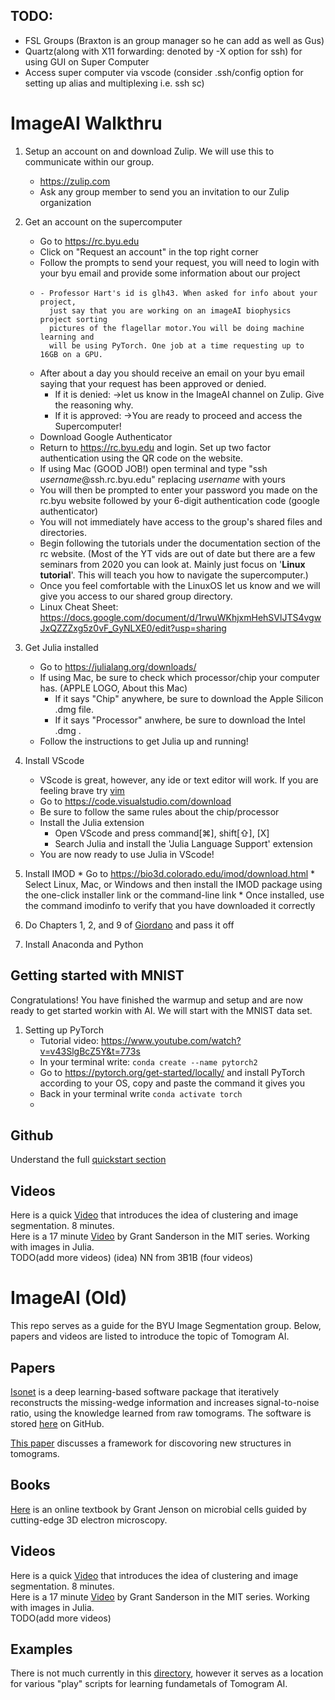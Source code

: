 ## TODO:
- FSL Groups (Braxton is an group manager so he can add as well as Gus)
- Quartz(along with X11 forwarding: denoted by -X option for ssh) for using GUI on Super Computer
- Access super computer via vscode (consider .ssh/config option for setting up alias and multiplexing i.e. ssh sc)
# ImageAI Walkthru
1. Setup an account on and download Zulip. We will use this to communicate within our group.
    * https://zulip.com
    * Ask any group member to send you an invitation to our Zulip organization
2.  Get an account on the supercomputer
    * Go to https://rc.byu.edu
    * Click on "Request an account" in the top right corner
    * Follow the prompts to send your request, you will need to
      login with your byu email and provide some information about our project
    * 
          - Professor Hart's id is glh43. When asked for info about your project,
            just say that you are working on an imageAI biophysics project sorting
            pictures of the flagellar motor.You will be doing machine learning and
            will be using PyTorch. One job at a time requesting up to 16GB on a GPU.
    * After about a day you should receive an email on your byu email saying that your request has been approved or denied.
      * If it is denied: ->let us know in the ImageAI channel on Zulip. Give the reasoning why.
      * If it is approved: ->You are ready to proceed and access the Supercomputer!
    * Download Google Authenticator
    * Return to https://rc.byu.edu and login. Set up two factor authentication using the QR code on the website.
    * If using Mac (GOOD JOB!) open terminal and type  "ssh *username*@ssh.rc.byu.edu" replacing *username* with yours
    * You will then be prompted to enter your password you made on the rc.byu website followed by your 6-digit authentication code (google authenticator)
    * You will not immediately have access to the group's shared files and directories.
    * Begin following the tutorials under the documentation section of the rc website. (Most of the YT vids are out of date but there are a few seminars from 2020 you can look at. Mainly just focus on '**Linux tutorial**'. This will teach you how to navigate the supercomputer.)
    * Once you feel comfortable with the LinuxOS let us know and we will give you access to our shared group directory.
    * Linux Cheat Sheet: https://docs.google.com/document/d/1rwuWKhjxmHehSVlJTS4vgwJxQZZZxg5z0vF_GyNLXE0/edit?usp=sharing
3.  Get Julia installed
    * Go to https://julialang.org/downloads/
    * If using Mac, be sure to check which processor/chip your computer has. (APPLE LOGO, About this Mac)
        * If it says "Chip" anywhere, be sure to download the Apple Silicon .dmg file.
        * If it says "Processor" anwhere, be sure to download the Intel .dmg .
    * Follow the instructions to get Julia up and running!
4.  Install VScode
    * VScode is great, however, any ide or text editor will work. If you are feeling brave try [vim](https://www.vim.org/)
    * Go to https://code.visualstudio.com/download
    * Be sure to follow the same rules about the chip/processor
    * Install the Julia extension
      * Open VScode and press command[⌘], shift[⇧], [X]
      * Search Julia and install the 'Julia Language Support' extension
    * You are now ready to use Julia in VScode!
6.   Install IMOD
    * Go to https://bio3d.colorado.edu/imod/download.html
    * Select Linux, Mac, or Windows and then install the IMOD package using the one-click installer link or the command-line link
    * Once installed, use the command imodinfo to verify that you have downloaded it correctly      

5.  Do Chapters 1, 2, and 9 of [Giordano](https://drive.google.com/drive/folders/1fRZ3O7edJSBFz9f5hYGVnzf6_JLeRBmc?usp=sharing) and pass it off
6.  Install Anaconda and Python

## Getting started with MNIST
Congratulations! You have finished the warmup and setup and are now ready to get started workin with AI. We will start with the MNIST data set.
1. Setting up PyTorch
   * Tutorial video: https://www.youtube.com/watch?v=v43SlgBcZ5Y&t=773s
   * In your terminal write: `conda create --name pytorch2`
   * Go to https://pytorch.org/get-started/locally/ and install PyTorch according to your OS, copy and paste the command it gives you
   * Back in your terminal write `conda activate torch`
   * 


## Github
Understand the full [quickstart section](https://docs.github.com/en/get-started)

## Videos
Here is a quick [Video](https://www.youtube.com/watch?v=yR7k19YBqiw) that introduces the idea of clustering and image segmentation. 8 minutes.<br>
Here is a 17 minute [Video](https://www.youtube.com/watch?v=DGojI9xcCfg) by Grant Sanderson in the MIT series. Working with images in Julia.<br>
TODO(add more videos)
(idea) NN from 3B1B (four videos)


# ImageAI (Old)
This repo serves as a guide for the BYU Image Segmentation group. Below, papers and videos are listed to introduce the topic of Tomogram AI.

## Papers
[Isonet](https://www.biorxiv.org/content/10.1101/2021.07.17.452128v1.full) is a deep learning-based software package that iteratively reconstructs the missing-wedge information and increases signal-to-noise ratio, using the knowledge learned from raw tomograms. The software is stored [here](https://github.com/IsoNet-cryoET/IsoNet) on GitHub.

[This paper](https://www.sciencedirect.com/science/article/pii/S096921261930005X?via%3Dihub) discusses a framework for discovoring new structures in tomograms.

## Books
[Here](https://www.cellstructureatlas.org/) is an online textbook by Grant Jenson on microbial cells guided by cutting-edge 3D electron microscopy.

## Videos
Here is a quick [Video](https://www.youtube.com/watch?v=yR7k19YBqiw) that introduces the idea of clustering and image segmentation. 8 minutes.<br>
Here is a 17 minute [Video](https://www.youtube.com/watch?v=DGojI9xcCfg) by Grant Sanderson in the MIT series. Working with images in Julia.<br>
TODO(add more videos)

## Examples
There is not much currently in this [directory](https://github.com/byu-biophysics/ImageSegmentation/tree/main/examples), however it serves as a location for various "play" scripts for learning fundametals of Tomogram AI. 
